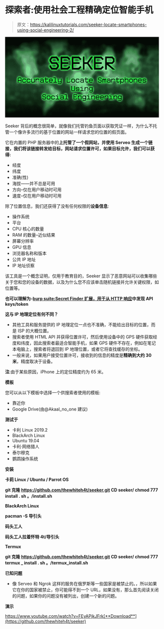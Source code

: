 # 探索者:使用社会工程精确定位智能手机

> 原文：<https://kalilinuxtutorials.com/seeker-locate-smartphones-using-social-engineering-2/>

[![Seeker : Accurately Locate Smartphones Using Social Engineering](img//c4429a7abfcf7651b6a9779d767297b2.png "Seeker : Accurately Locate Smartphones Using Social Engineering")](https://1.bp.blogspot.com/-v0Y52e3-Xv4/Xe0vzk8TJHI/AAAAAAAAD10/Lr5f_ozB-Dw5di1Zwl2h80nzen4H8CEWwCLcBGAsYHQ/s1600/seeker%25281%2529.png)

Seeker 背后的概念很简单，就像我们托管钓鱼页面以获取凭证一样，为什么不托管一个像许多流行的基于位置的网站一样请求您的位置的假页面。

它在内置的 PHP 服务器中的**上托管了一个假网站，并使用 **Serveo** 生成一个链接，我们将该链接转发给目标，网站请求位置许可，如果目标允许，我们可以获得:**

*   经度
*   纬度
*   准确(性)
*   海拔——并不总是可用
*   方向–仅在用户移动时可用
*   速度–仅在用户移动时可用

除了位置信息，我们还获得了没有任何权限的**设备信息**:

*   操作系统
*   平台
*   CPU 核心的数量
*   RAM 的数量–近似结果
*   屏幕分辨率
*   GPU 信息
*   浏览器名称和版本
*   公共 IP 地址
*   IP 地址侦察

该工具是一个概念证明，仅用于教育目的，Seeker 显示了恶意网站可以收集哪些关于您和您的设备的数据，以及为什么您不应该单击随机链接并允许关键权限，如位置等。

**也可以理解为-[burp suite:Secret Finder 扩展，用于从 HTTP 响应](https://kalilinuxtutorials.com/burpsuite-secret-finder/)中发现 API keys/token**

**这与 IP 地理定位有何不同？**

*   其他工具和服务提供的 IP 地理定位一点也不准确，不能给出目标的位置，而是 ISP 的大概位置。
*   搜索者使用 HTML API 并获得位置许可，然后使用设备中的 GPS 硬件获取经度和纬度，因此搜索者最适合智能手机，如果 GPS 硬件不存在，例如在笔记本电脑上，搜索者将退回到 IP 地理位置，或者它将查找缓存的坐标。
*   一般来说，如果用户接受位置许可，接收到的信息的精度是**精确到大约 30 米**，精度取决于设备。

**注**:由于某些原因，iPhone 上的定位精度约为 65 米。

**模板**

您可以从以下模板中选择一个供搜索者使用的模板:

*   靠近你
*   Google Drive(由@Akaal_no_one 建议)

**测试于**

*   卡利 Linux 2019.2
*   BlackArch Linux
*   Ubuntu 19.04
*   卡利·网络猎人
*   泰尔穆克
*   鹦鹉操作系统

**安装**

**卡莉 Linux / Ubuntu / Parrot OS**

**git 克隆 https://github.com/thewhiteh4t/seeker.git
CD seeker/
chmod 777 install . sh
。/install.sh**

**BlackArch Linux**

**pacman -S 导引头**

**码头工人**

**码头工人拉着怀特 4t/导引头**

**Termux**

**git 克隆 https://github.com/thewhiteh4t/seeker.git
CD seeker/
chmod 777 termux _ install . sh
。/termux_install.sh**

**已知问题**

*   像 Serveo 和 Ngrok 这样的服务在俄罗斯等一些国家是被禁止的。，所以如果它在你的国家被禁止，你可能得不到一个 URL，如果没有，那么首先阅读关闭的问题，如果你的问题没有被列出，创建一个新的问题。

**演示**

https://www.youtube.com/watch?v=FEyAPjkJFrk[**Download**](https://github.com/thewhiteh4t/seeker)